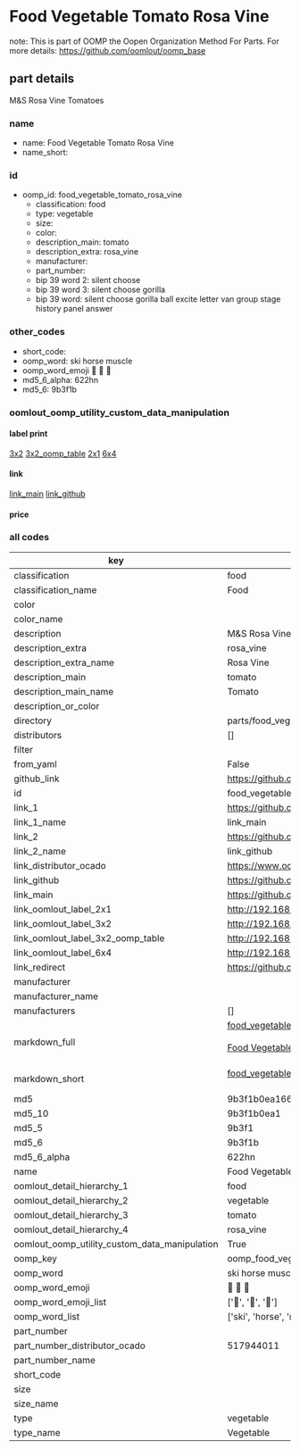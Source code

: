# Food Vegetable Tomato Rosa Vine  

note: This is part of OOMP the Oopen Organization Method For Parts. For more details: https://github.com/oomlout/oomp_base

##  part details
  



M&S Rosa Vine Tomatoes



### name
* name: Food Vegetable Tomato Rosa Vine
* name_short: 
### id
* oomp_id: food_vegetable_tomato_rosa_vine
  * classification: food
  * type: vegetable
  * size: 
  * color: 
  * description_main: tomato
  * description_extra: rosa_vine
  * manufacturer: 
  * part_number: 
  * bip 39 word 2: silent choose
  * bip 39 word 3: silent choose gorilla
  * bip 39 word: silent choose gorilla ball excite letter van group stage history panel answer

### other_codes
* short_code: 
* oomp_word: ski horse muscle
* oomp_word_emoji :ski: :horse: :muscle:
* md5_6_alpha: 622hn
* md5_6: 9b3f1b






### oomlout_oomp_utility_custom_data_manipulation
#### label print
[3x2](http://192.168.1.245:1112/?label=oomp%20622hn)
[3x2_oomp_table](http://192.168.1.108:1112/?label=oomp%20622hn)
[2x1](http://192.168.1.242:1112/?label=oomp%20622hn)
[6x4](http://192.168.1.55:1112/?label=oomp%20622hn)    

#### link

[link_main](https://github.com/oomlout/oomlout_oomp_version_1_messy/tree/main/parts/food_vegetable_tomato_rosa_vine) [link_github](https://github.com/oomlout/oomlout_oomp_version_1_messy/tree/main/parts/food_vegetable_tomato_rosa_vine)                             

#### price







### all codes 
| key | value |  
| --- | --- |  
| classification | food |  
| classification_name | Food |  
| color |  |  
| color_name |  |  
| description | M&S Rosa Vine Tomatoes |  
| description_extra | rosa_vine |  
| description_extra_name | Rosa Vine |  
| description_main | tomato |  
| description_main_name | Tomato |  
| description_or_color |   |  
| directory | parts/food_vegetable_tomato_rosa_vine |  
| distributors | [] |  
| filter |  |  
| from_yaml | False |  
| github_link | https://github.com/oomlout/oomlout_oomp_part_src/tree/main/parts/food_vegetable_tomato_rosa_vine |  
| id | food_vegetable_tomato_rosa_vine |  
| link_1 | https://github.com/oomlout/oomlout_oomp_version_1_messy/tree/main/parts/food_vegetable_tomato_rosa_vine |  
| link_1_name | link_main |  
| link_2 | https://github.com/oomlout/oomlout_oomp_version_1_messy/tree/main/parts/food_vegetable_tomato_rosa_vine |  
| link_2_name | link_github |  
| link_distributor_ocado | https://www.ocado.com/search?entry=517944011 |  
| link_github | https://github.com/oomlout/oomlout_oomp_version_1_messy/tree/main/parts/food_vegetable_tomato_rosa_vine |  
| link_main | https://github.com/oomlout/oomlout_oomp_version_1_messy/tree/main/parts/food_vegetable_tomato_rosa_vine |  
| link_oomlout_label_2x1 | http://192.168.1.242:1112/?label=oomp%20622hn |  
| link_oomlout_label_3x2 | http://192.168.1.245:1112/?label=oomp%20622hn |  
| link_oomlout_label_3x2_oomp_table | http://192.168.1.108:1112/?label=oomp%20622hn |  
| link_oomlout_label_6x4 | http://192.168.1.55:1112/?label=oomp%20622hn |  
| link_redirect | https://github.com/oomlout/oomlout_oomp_version_1_messy/tree/main/parts/food_vegetable_tomato_rosa_vine |  
| manufacturer |  |  
| manufacturer_name |  |  
| manufacturers | [] |  
| markdown_full | [food_vegetable_tomato_rosa_vine](none)<br>[](none)<br>[Food Vegetable Tomato Rosa Vine](none)<br><br> |  
| markdown_short | [food_vegetable_tomato_rosa_vine](none)<br><br> |  
| md5 | 9b3f1b0ea166fe260227611ec94a1643 |  
| md5_10 | 9b3f1b0ea1 |  
| md5_5 | 9b3f1 |  
| md5_6 | 9b3f1b |  
| md5_6_alpha | 622hn |  
| name | Food Vegetable Tomato Rosa Vine |  
| oomlout_detail_hierarchy_1 | food |  
| oomlout_detail_hierarchy_2 | vegetable |  
| oomlout_detail_hierarchy_3 | tomato |  
| oomlout_detail_hierarchy_4 | rosa_vine |  
| oomlout_oomp_utility_custom_data_manipulation | True |  
| oomp_key | oomp_food_vegetable_tomato_rosa_vine |  
| oomp_word | ski horse muscle |  
| oomp_word_emoji | :ski: :horse: :muscle: |  
| oomp_word_emoji_list | [':ski:', ':horse:', ':muscle:'] |  
| oomp_word_list | ['ski', 'horse', 'muscle'] |  
| part_number |  |  
| part_number_distributor_ocado | 517944011 |  
| part_number_name |  |  
| short_code |  |  
| size |  |  
| size_name |  |  
| type | vegetable |  
| type_name | Vegetable |  
